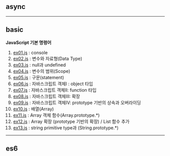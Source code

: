 ## async


---
## basic
**JavaScript 기본 명령어** 
1. [ex01.js](https://github.com/Ahhhhhhyeong/frontend-dev-basics/blob/main/javascript-pratices/basic/ex01.js) : console
2. [ex02.js](https://github.com/Ahhhhhhyeong/frontend-dev-basics/blob/main/javascript-pratices/basic/ex02.js) : 변수와 자료형(Data Type)
3. [ex03.js](https://github.com/Ahhhhhhyeong/frontend-dev-basics/blob/main/javascript-pratices/basic/ex03.js) : null과 undefined 
4. [ex04.js](https://github.com/Ahhhhhhyeong/frontend-dev-basics/blob/main/javascript-pratices/basic/ex04.js) : 변수의 범위(Scope)
5. [ex05.js](https://github.com/Ahhhhhhyeong/frontend-dev-basics/blob/main/javascript-pratices/basic/ex05.js) : 구문(statement)
6. [ex06.js](https://github.com/Ahhhhhhyeong/frontend-dev-basics/blob/main/javascript-pratices/basic/ex06.js) : 자바스크립트 객체I : object 타입
7. [ex07.js](https://github.com/Ahhhhhhyeong/frontend-dev-basics/blob/main/javascript-pratices/basic/ex07.js) : 자바스크립트 객체II: function 타입
8. [ex08.js](https://github.com/Ahhhhhhyeong/frontend-dev-basics/blob/main/javascript-pratices/basic/ex08.js) : 자바스크립트 객체III: 확장
9. [ex09.js](https://github.com/Ahhhhhhyeong/frontend-dev-basics/blob/main/javascript-pratices/basic/ex09.js) : 자바스크립트 객체IV: prototype 기반의 상속과 오버라이딩
10. [ex10.js](https://github.com/Ahhhhhhyeong/frontend-dev-basics/blob/main/javascript-pratices/basic/ex10.js) : 배열(Array)
11. [ex11.js](https://github.com/Ahhhhhhyeong/frontend-dev-basics/blob/main/javascript-pratices/basic/ex11.js) : Array 객체 함수(Array.prototype.*)
12. [ex12.js](https://github.com/Ahhhhhhyeong/frontend-dev-basics/blob/main/javascript-pratices/basic/ex12.js) : Array 확장 (prototype 기반의 확장) / List 함수 추가
12. [ex13.js](https://github.com/Ahhhhhhyeong/frontend-dev-basics/blob/main/javascript-pratices/basic/ex13.js) : string primitive type과 (String.prototype.*)
---
## es6
